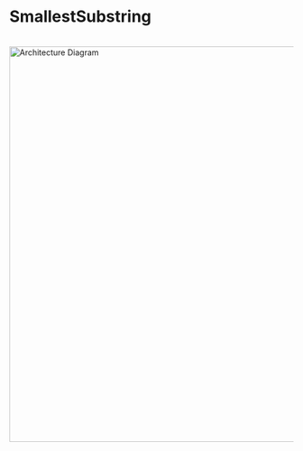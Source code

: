 # SmallestSubstring
<br>

<img src="https://user-images.githubusercontent.com/36462985/222254418-ab8dc44d-d762-46b2-acce-97ca25567011.png" alt="Architecture Diagram" align="centre" width="700">
